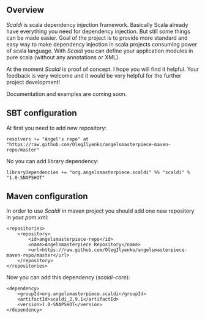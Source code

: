 ## Overview

*Scaldi* is scala dependency injection framework. Basically Scala already have everything you need for dependency injection. But still
some things can be made easier. Goal of the project is to provide more standard and easy way to make dependency injection in scala
projects consuming power of scala language. With *Scaldi* you can define your application modules in pure scala
(without any annotations or XML).

At the moment *Scaldi* is proof of concept. I hope you will find it helpful. Your feedback is very welcome and it would be very helpful
for the further project development!

Documentation and examples are coming soon.

## SBT configuration

At first you need to add new repository:

    resolvers += "Angel's repo" at "https://raw.github.com/OlegIlyenko/angelsmasterpiece-maven-repo/master"

No you can add library dependency:

    libraryDependencies += "org.angelsmasterpiece.scaldi" %% "scaldi" % "1.0-SNAPSHOT"

## Maven configuration

In order to use *Scaldi* in maven project you should add one new repository in your *pom.xml*:

    <repositories>
        <repository>
            <id>angelsmasterpiece-repo</id>
            <name>Angelsmasterpiece Repository</name>
            <url>https://raw.github.com/OlegIlyenko/angelsmasterpiece-maven-repo/master</url>
        </repository>
    </repositories>

Now you can add this dependency (*scaldi-core*):

    <dependency>
        <groupId>org.angelsmasterpiece.scaldi</groupId>
        <artifactId>scaldi_2.9.1</artifactId>
        <version>1.0-SNAPSHOT</version>
    </dependency>